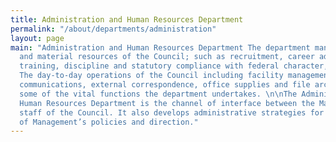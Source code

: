 ```yaml
---
title: Administration and Human Resources Department
permalink: "/about/departments/administration"
layout: page
main: "Administration and Human Resources Department The department manages the human
  and material resources of the Council; such as recruitment, career advancement,
  training, discipline and statutory compliance with federal character, among others.
  The day-to-day operations of the Council including facility management, employee
  communications, external correspondence, office supplies and file archiving are
  some of the vital functions the department undertakes. \n\nThe Administration and
  Human Resources Department is the channel of interface between the Management and
  staff of the Council. It also develops administrative strategies for the implementation
  of Management’s policies and direction."
---
```


